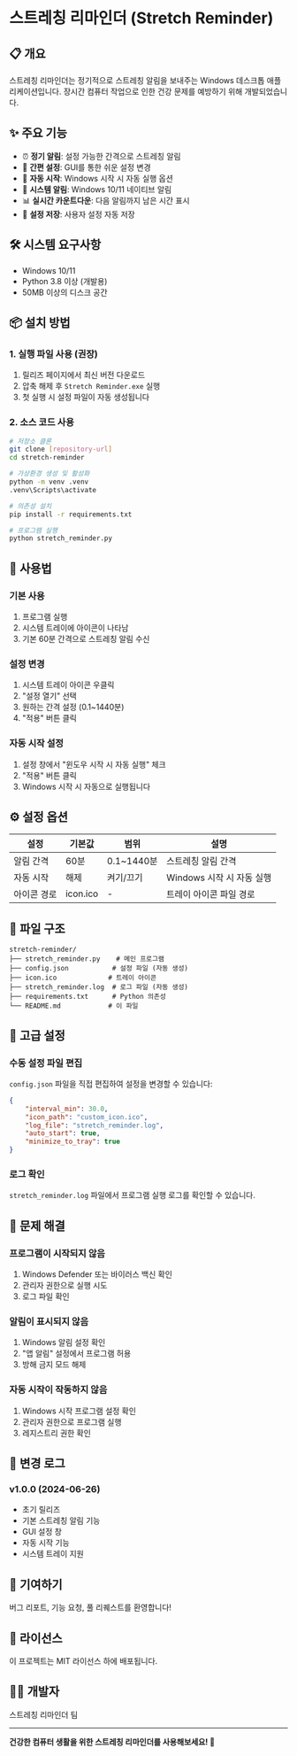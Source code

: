 # 스트레칭 리마인더 (Stretch Reminder)

## 📋 개요
스트레칭 리마인더는 정기적으로 스트레칭 알림을 보내주는 Windows 데스크톱 애플리케이션입니다. 
장시간 컴퓨터 작업으로 인한 건강 문제를 예방하기 위해 개발되었습니다.

## ✨ 주요 기능
- ⏰ **정기 알림**: 설정 가능한 간격으로 스트레칭 알림
- 🔧 **간편 설정**: GUI를 통한 쉬운 설정 변경
- 🚀 **자동 시작**: Windows 시작 시 자동 실행 옵션
- 🔔 **시스템 알림**: Windows 10/11 네이티브 알림
- 📊 **실시간 카운트다운**: 다음 알림까지 남은 시간 표시
- 💾 **설정 저장**: 사용자 설정 자동 저장

## 🛠️ 시스템 요구사항
- Windows 10/11
- Python 3.8 이상 (개발용)
- 50MB 이상의 디스크 공간

## 📦 설치 방법

### 1. 실행 파일 사용 (권장)
1. 릴리즈 페이지에서 최신 버전 다운로드
2. 압축 해제 후 `Stretch Reminder.exe` 실행
3. 첫 실행 시 설정 파일이 자동 생성됩니다

### 2. 소스 코드 사용
```bash
# 저장소 클론
git clone [repository-url]
cd stretch-reminder

# 가상환경 생성 및 활성화
python -m venv .venv
.venv\Scripts\activate

# 의존성 설치
pip install -r requirements.txt

# 프로그램 실행
python stretch_reminder.py
```

## 🎯 사용법

### 기본 사용
1. 프로그램 실행
2. 시스템 트레이에 아이콘이 나타남
3. 기본 60분 간격으로 스트레칭 알림 수신

### 설정 변경
1. 시스템 트레이 아이콘 우클릭
2. "설정 열기" 선택
3. 원하는 간격 설정 (0.1~1440분)
4. "적용" 버튼 클릭

### 자동 시작 설정
1. 설정 창에서 "윈도우 시작 시 자동 실행" 체크
2. "적용" 버튼 클릭
3. Windows 시작 시 자동으로 실행됩니다

## ⚙️ 설정 옵션

| 설정 | 기본값 | 범위 | 설명 |
|------|--------|------|------|
| 알림 간격 | 60분 | 0.1~1440분 | 스트레칭 알림 간격 |
| 자동 시작 | 해제 | 켜기/끄기 | Windows 시작 시 자동 실행 |
| 아이콘 경로 | icon.ico | - | 트레이 아이콘 파일 경로 |

## 📁 파일 구조
```
stretch-reminder/
├── stretch_reminder.py    # 메인 프로그램
├── config.json           # 설정 파일 (자동 생성)
├── icon.ico             # 트레이 아이콘
├── stretch_reminder.log  # 로그 파일 (자동 생성)
├── requirements.txt      # Python 의존성
└── README.md            # 이 파일
```

## 🔧 고급 설정

### 수동 설정 파일 편집
`config.json` 파일을 직접 편집하여 설정을 변경할 수 있습니다:

```json
{
    "interval_min": 30.0,
    "icon_path": "custom_icon.ico",
    "log_file": "stretch_reminder.log",
    "auto_start": true,
    "minimize_to_tray": true
}
```

### 로그 확인
`stretch_reminder.log` 파일에서 프로그램 실행 로그를 확인할 수 있습니다.

## 🚨 문제 해결

### 프로그램이 시작되지 않음
1. Windows Defender 또는 바이러스 백신 확인
2. 관리자 권한으로 실행 시도
3. 로그 파일 확인

### 알림이 표시되지 않음
1. Windows 알림 설정 확인
2. "앱 알림" 설정에서 프로그램 허용
3. 방해 금지 모드 해제

### 자동 시작이 작동하지 않음
1. Windows 시작 프로그램 설정 확인
2. 관리자 권한으로 프로그램 실행
3. 레지스트리 권한 확인

## 📝 변경 로그

### v1.0.0 (2024-06-26)
- 초기 릴리즈
- 기본 스트레칭 알림 기능
- GUI 설정 창
- 자동 시작 기능
- 시스템 트레이 지원

## 🤝 기여하기
버그 리포트, 기능 요청, 풀 리퀘스트를 환영합니다!

## 📄 라이선스
이 프로젝트는 MIT 라이선스 하에 배포됩니다.

## 👨‍💻 개발자
스트레칭 리마인더 팀

---

**건강한 컴퓨터 생활을 위한 스트레칭 리마인더를 사용해보세요! 💪** 